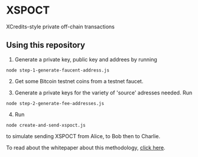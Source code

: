 # XSPOCT
XCredits-style private off-chain transactions

## Using this repository
1. Generate a private key, public key and addrees by running 
~~~
node step-1-generate-faucent-address.js
~~~

2. Get some Bitcoin testnet coins from a testnet faucet.

3. Generate a private keys for the variety of 'source' adresses needed. Run
~~~
node step-2-generate-fee-addresses.js
~~~

4. Run 
~~~
node create-and-send-xspoct.js
~~~

to simulate sending XSPOCT from Alice, to Bob then to Charlie.

To read about the whitepaper about this methodology, [click here](https://github.com/XCredits/xcredits-whitepapers/blob/master/xspoct.md).